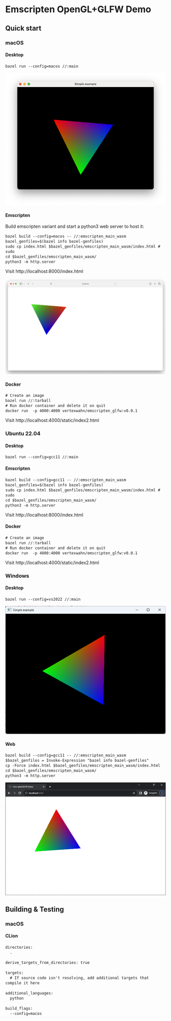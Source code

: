 # Emscripten OpenGL+GLFW Demo

## Quick start

### macOS

#### Desktop

```shell
bazel run --config=macos //:main
```

![](docs/macOS_desktop.png)

#### Emscripten

Build emscripten variant and start a python3 web server to host it:

```shell
bazel build --config=macos -- //:emscripten_main_wasm
bazel_genfiles=$(bazel info bazel-genfiles)
sudo cp index.html $bazel_genfiles/emscripten_main_wasm/index.html # sudo
cd $bazel_genfiles/emscripten_main_wasm/
python3 -m http.server
```

Visit http://localhost:8000/index.html

![View of the EmscriptenGLFW demo in Safari on macOS](docs/macOS_safari.png)

#### Docker

```shell
# Create an image
bazel run //:tarball
# Run docker container and delete it on quit
docker run  -p 4000:4000 vertexwahn/emscripten_glfw:v0.0.1
```

Visit http://localhost:4000/static/index2.html

### Ubuntu 22.04

#### Desktop

```shell
bazel run --config=gcc11 //:main
```

#### Emscripten

```shell
bazel build --config=gcc11 -- //:emscripten_main_wasm
bazel_genfiles=$(bazel info bazel-genfiles)
sudo cp index.html $bazel_genfiles/emscripten_main_wasm/index.html # sudo
cd $bazel_genfiles/emscripten_main_wasm/
python3 -m http.server
```

Visit http://localhost:8000/index.html

#### Docker


```shell
# Create an image
bazel run //:tarball
# Run docker container and delete it on quit
docker run  -p 4000:4000 vertexwahn/emscripten_glfw:v0.0.1
```

Visit http://localhost:4000/static/index2.html

### Windows

#### Desktop

```shell
bazel run --config=vs2022 //:main
```

![Windows Desktop](docs/windows_desktop.png)

#### Web

```shell
bazel build --config=gcc11 -- //:emscripten_main_wasm
$bazel_genfiles = Invoke-Expression "bazel info bazel-genfiles"
cp -Force index.html $bazel_genfiles/emscripten_main_wasm/index.html
cd $bazel_genfiles/emscripten_main_wasm/
python3 -m http.server
```

![Windows Chrome](docs/windows_chrome.png)

## Building & Testing

### macOS

#### CLion

```
directories:
  .

derive_targets_from_directories: true

targets:
  # If source code isn't resolving, add additional targets that compile it here

additional_languages:
  python

build_flags:
  --config=macos
```
